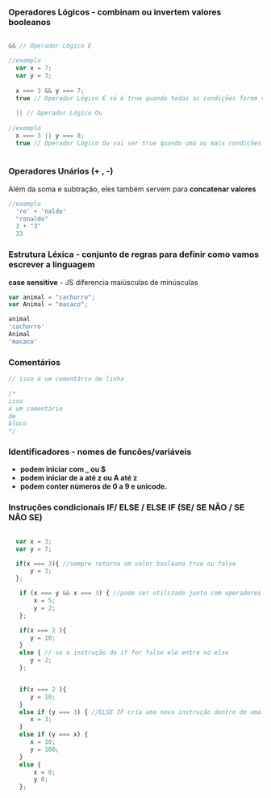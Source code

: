 
### Operadores Lógicos - combinam ou invertem valores booleanos
```js   

&& // Operador Lógico E 

//exemplo
  var x = 7;
  var y = 3; 
 
  x === 3 && y === 7; 
  true // Operador Lógico E só é true quando todas as condições forem verdadeiras
  
  || // Operador Lógico Ou
  
//exemplo
  x === 3 || y === 8; 
  true // Operador Lógico Ou vai ser true quando uma ou mais condições forem verdadeiras
 
```
### Operadores Unários (+ , -)

Além da soma e subtração, eles também servem para **concatenar valores**    
```js 
//exemplo
  'ro' + 'naldo'
  "ronaldo"
  3 + "3"
  33
```
### Estrutura Léxica - conjunto de regras para definir como vamos escrever a linguagem

**case sensitive** - JS diferencia maiúsculas de minúsculas 
```js
var animal = "cachorro";
var Animal = "macaco";

animal
'cachorro'
Animal 
'macaco'
```
### Comentários
```js
// isso é um comentário de linha

/*
isso 
é um comentário 
de
bloco
*/ 
```
### Identificadores - nomes de funcões/variáveis 
+ **podem iniciar com _ ou $**    
+ **podem iniciar de a até z ou A até z**   
+ **podem conter números de 0 a 9 e unicode.**  


### Instruções condicionais IF/ ELSE / ELSE IF  (SE/ SE NÃO / SE NÃO SE)
```js

  var x = 3;
  var y = 7;

  if(x === 3){ //sempre retorna um valor booleano true ou false
      y = 3;
  };

   if (x === y && x === 3) { //pode ser utilizado junto com operadores lógicos
       x = 5;
       y = 2;
   };

   if(x === 2 ){
      y = 10;
   }
   else { // se a instrução do if for false ele entra no else 
      y = 2;
   };


   if(x === 2 ){
      y = 10;
   } 
   else if (y === 3) { //ELSE IF cria uma nova instrução dentro de uma mesma avaliacao 
      x = 3;
   } 
   else if (y === x) {
      x = 10;
      y = 100;
   } 
   else {
       x = 0;
       y 0;
   };
   ```
